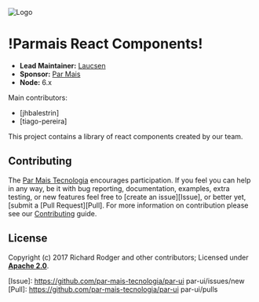 ![Logo][]
# !Parmais React Components!

- __Lead Maintainer:__ [Laucsen][Lead]
- __Sponsor:__ [Par Mais][Sponsor]
- __Node:__ 6.x

Main contributors:
* [jhbalestrin]
* [tiago-pereira]

This project contains a library of react components created by our team.

## Contributing
The [Par Mais Tecnologia][ParMaisTech] encourages participation. If you feel you can help in any way, be
it with bug reporting, documentation, examples, extra testing, or new features feel free
to [create an issue][Issue], or better yet, [submit a [Pull Request][Pull]. For more
information on contribution please see our [Contributing][Contrib] guide.

## License
Copyright (c) 2017 Richard Rodger and other contributors;
Licensed under __[Apache 2.0][Lic]__.

[Lead]: https://github.com/(add-your-nickname-here)
[Lic]: ./LICENSE
[Logo]: ./par-mais-rect.png
[Sponsor]: http://parmais.com.br
[ParMaisTech]: http://parmais.com.br
[Contrib]: ./CONTRIBUTE
[Issue]: https://github.com/par-mais-tecnologia/par-ui par-ui/issues/new
[Pull]: https://github.com/par-mais-tecnologia/par-ui par-ui/pulls
